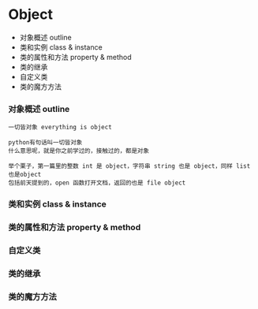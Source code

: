 # Object

- 对象概述 outline
- 类和实例 class & instance
- 类的属性和方法 property & method 
- 类的继承
- 自定义类
- 类的魔方方法

### 对象概述 outline

    一切皆对象 everything is object
    
    python有句话叫一切皆对象
    什么意思呢，就是你之前学过的，接触过的，都是对象
    
    举个栗子，第一篇里的整数 int 是 object，字符串 string 也是 object，同样 list 也是object 
    包括前天提到的，open 函数打开文档，返回的也是 file object
    
    

### 类和实例 class & instance

### 类的属性和方法 property & method 

### 自定义类

### 类的继承

### 类的魔方方法
